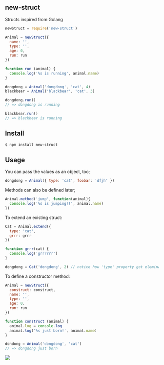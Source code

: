 ## new-struct

Structs inspired from Golang

```js
newStruct = require('new-struct')

Animal = newStruct({
  name: '',
  type: '',
  age: 0,
  run: run
})

function run (animal) {
  console.log('%s is running', animal.name)
}

dongdong = Animal('dongdong', 'cat', 4)
blackbear = Animal('blackbear', 'cat', 3)

dongdong.run()
// => dongdong is running

blackbear.run()
// => blackbear is running
```

## Install

```bash
$ npm install new-struct
```

## Usage

You can pass the values as an object, too;

```js
dongdong = Animal({ type: 'cat', foobar: 'dfjh' })
```

Methods can also be defined later;

```js
Animal.method('jump', function(animal){
  console.log('%s is jumping!!', animal.name)
})
```

To extend an existing struct:

```js
Cat = Animal.extend({
  type: 'cat',
  grrr: grrr
})

function grrr(cat) {
  console.log('grrrrrr')
}

dongdong = Cat('dongdong', 2) // notice how 'type' property got eleminated from parameter order.
```

To define a constructor method:

```js
Animal = newStruct({
  construct: construct,
  name: '',
  type: '',
  age: 0,
  run: run
})

function construct (animal) {
  animal.log = console.log
  animal.log('%s just born!', animal.name)
}

dondong = Animal('dongdong', 'cat')
// => dongdong just born
```

![](http://i.cloudup.com/CZR70W5Sct.png)
